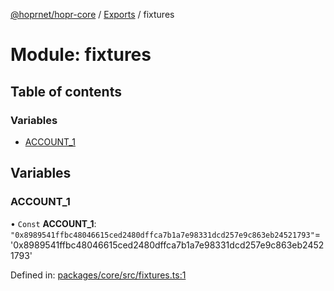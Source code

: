 [@hoprnet/hopr-core](../README.md) / [Exports](../modules.md) / fixtures

# Module: fixtures

## Table of contents

### Variables

- [ACCOUNT_1](fixtures.md#account_1)

## Variables

### ACCOUNT_1

• `Const` **ACCOUNT_1**: `"0x8989541ffbc48046615ced2480dffca7b1a7e98331dcd257e9c863eb24521793"`= '0x8989541ffbc48046615ced2480dffca7b1a7e98331dcd257e9c863eb24521793'

Defined in: [packages/core/src/fixtures.ts:1](https://github.com/hoprnet/hoprnet/blob/448a47a/packages/core/src/fixtures.ts#L1)
